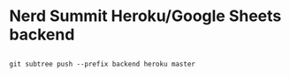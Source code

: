 # Nerd Summit Heroku/Google Sheets backend



##
```
git subtree push --prefix backend heroku master
```